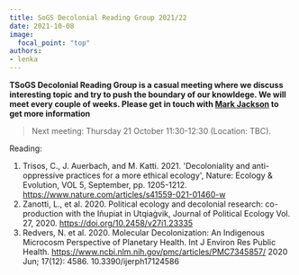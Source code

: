 ```yaml
---
title: SoGS Decolonial Reading Group 2021/22
date: 2021-10-08
image:
  focal_point: "top"
authors:
- lenka
---
```


**TSoGS Decolonial Reading Group is a casual meeting where we discuss interesting topic and try to push the boundary of our knowldege. We will meet every couple of weeks. Please get in touch with [Mark Jackson](https://www.bristol.ac.uk/people/person/Mark-Jackson-131703b9-d504-43f9-9c11-1c8052ca6088/) to get more information**

<!--more-->

> Next meeting: Thursday 21 October 11:30-12:30 (Location: TBC). 


Reading:

1.  Trisos, C., J. Auerbach, and M. Katti. 2021. 'Decoloniality and anti-oppressive practices for a more ethical ecology', Nature: Ecology & Evolution, VOL 5, September, pp. 1205-1212.  https://www.nature.com/articles/s41559-021-01460-w
2.  Zanotti, L., et al. 2020. Political ecology and decolonial research: co-production with the Iñupiat in Utqiaġvik, Journal of Political Ecology Vol. 27, 2020. https://doi.org/10.2458/v27i1.23335
3.  Redvers, N. et al. 2020. Molecular Decolonization: An Indigenous Microcosm Perspective of Planetary Health. Int J Environ Res Public Health. https://www.ncbi.nlm.nih.gov/pmc/articles/PMC7345857/ 2020 Jun; 17(12): 4586. 10.3390/ijerph17124586
